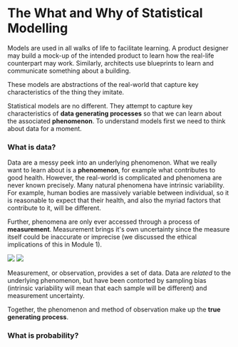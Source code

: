 # The What and Why of Statistical Modelling

Models are used in all walks of life to facilitate learning. A product designer may build a mock-up of the intended product to learn how the real-life counterpart may work. Similarly, architects use blueprints to learn and communicate something about a building.

These models are abstractions of the real-world that capture key characteristics of the thing they imitate. 

Statistical models are no different. They attempt to capture key characteristics of **data generating processes** so that we can learn about the associated **phenomenon**. To understand models first we need to think about data for a moment.

### What is data? 

Data are a messy peek into an underlying phenomenon. What we really want to learn about is a **phenomenon**, for example what contributes to good health. However, the real-world is complicated and phenomena are never known precisely. Many natural phenomena have intrinsic variability. For example, human bodies are massively variable between individual, so it is reasonable to expect that their health, and also the myriad factors that contribute to it, will be different. 

Further, phenomena are only ever accessed through a process of **measurement**. Measurement brings it's own uncertainty since the measure itself could be inaccurate or imprecise (we discussed the ethical implications of this in Module 1). 

![](https://i.imgur.com/PQ6zYeY.png)
![](https://i.imgur.com/GQJCB33.png)


 Measurement, or observation, provides a set of data. Data are _related_ to the underlying phenomenon, but have been contorted by sampling bias (intrinsic variability will mean that each sample will be different) and measurement uncertainty. 
 
 Together, the phenomenon and method of observation make up the **true generating process**. 


 ### What is probability? 

 
